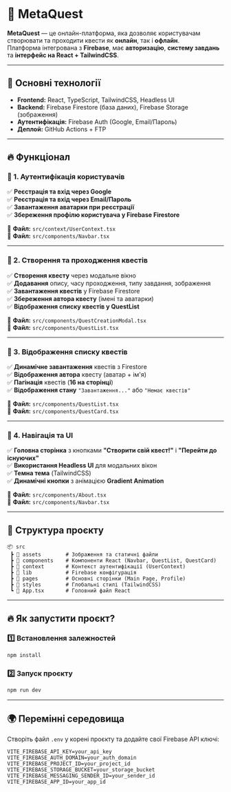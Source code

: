 # 🚀 MetaQuest

**MetaQuest** — це онлайн-платформа, яка дозволяє користувачам створювати та проходити квести як **онлайн**, так і **офлайн**.  
Платформа інтегрована з **Firebase**, має **авторизацію**, **систему завдань** та **інтерфейс на React + TailwindCSS**.

---

## 📌 Основні технології

- **Frontend:** React, TypeScript, TailwindCSS, Headless UI
- **Backend:** Firebase Firestore (база даних), Firebase Storage (зображення)
- **Аутентифікація:** Firebase Auth (Google, Email/Пароль)
- **Деплой:** GitHub Actions + FTP

---

## 🔥 Функціонал

### 🔹 1. Аутентифікація користувачів

✅ **Реєстрація та вхід через Google**  
✅ **Реєстрація та вхід через Email/Пароль**  
✅ **Завантаження аватарки при реєстрації**  
✅ **Збереження профілю користувача у Firebase Firestore**

📄 **Файл:** `src/context/UserContext.tsx`  
📄 **Файл:** `src/components/Navbar.tsx`

---

### 🔹 2. Створення та проходження квестів

✅ **Створення квесту** через модальне вікно  
✅ **Додавання** опису, часу проходження, типу завдання, зображення  
✅ **Завантаження квестів** у Firebase Firestore  
✅ **Збереження автора квесту** (імені та аватарки)  
✅ **Відображення списку квестів у QuestList**

📄 **Файл:** `src/components/QuestCreationModal.tsx`  
📄 **Файл:** `src/components/QuestList.tsx`

---

### 🔹 3. Відображення списку квестів

✅ **Динамічне завантаження** квестів з Firestore  
✅ **Відображення автора** квесту (аватар + ім'я)  
✅ **Пагінація** квестів (**16 на сторінці**)  
✅ **Відображення стану** `"Завантаження..."` або `"Немає квестів"`

📄 **Файл:** `src/components/QuestList.tsx`  
📄 **Файл:** `src/components/QuestCard.tsx`

---

### 🔹 4. Навігація та UI

✅ **Головна сторінка** з кнопками **"Створити свій квест!"** і **"Перейти до існуючих"**  
✅ **Використання Headless UI** для модальних вікон  
✅ **Темна тема** (TailwindCSS)  
✅ **Динамічні кнопки** з анімацією **Gradient Animation**

📄 **Файл:** `src/components/About.tsx`  
📄 **Файл:** `src/components/Navbar.tsx`

---

## 📁 Структура проєкту

```
📦 src
 ┣ 📂 assets        # Зображення та статичні файли
 ┣ 📂 components    # Компоненти React (Navbar, QuestList, QuestCard)
 ┣ 📂 context       # Контекст аутентифікації (UserContext)
 ┣ 📂 lib           # Firebase конфігурація
 ┣ 📂 pages         # Основні сторінки (Main Page, Profile)
 ┣ 📂 styles        # Глобальні стилі (TailwindCSS)
 ┗ 📜 App.tsx       # Головний файл React
```

---

## 🔥 Як запустити проєкт?

### 1️⃣ **Встановлення залежностей**

```sh
npm install
```

### 2️⃣ **Запуск проєкту**

```sh
npm run dev
```

---

## 🌍 Перемінні середовища

Створіть файл `.env` у корені проєкту та додайте свої Firebase API ключі:

```
VITE_FIREBASE_API_KEY=your_api_key
VITE_FIREBASE_AUTH_DOMAIN=your_auth_domain
VITE_FIREBASE_PROJECT_ID=your_project_id
VITE_FIREBASE_STORAGE_BUCKET=your_storage_bucket
VITE_FIREBASE_MESSAGING_SENDER_ID=your_sender_id
VITE_FIREBASE_APP_ID=your_app_id
```
